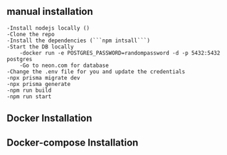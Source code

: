 ##  manual installation
    -Install nodejs locally ()
    -Clone the repo
    -Install the dependencies (```npm intsall```)
    -Start the DB locally
        -docker run -e POSTGRES_PASSWORD=randompassword -d -p 5432:5432 postgres
        -Go to neon.com for database
    -Change the .env file for you and update the credentials
    -npx prisma migrate dev
    -npx prisma generate
    -npm run build
    -npm run start


## Docker Installation



## Docker-compose  Installation
